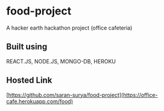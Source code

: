 # food-project
A hacker earth hackathon project (office cafeteria)

## Built using
REACT.JS, NODE.JS, MONGO-DB, HEROKU

## Hosted Link
[https://github.com/saran-surya/food-project](https://office-cafe.herokuapp.com/food)
